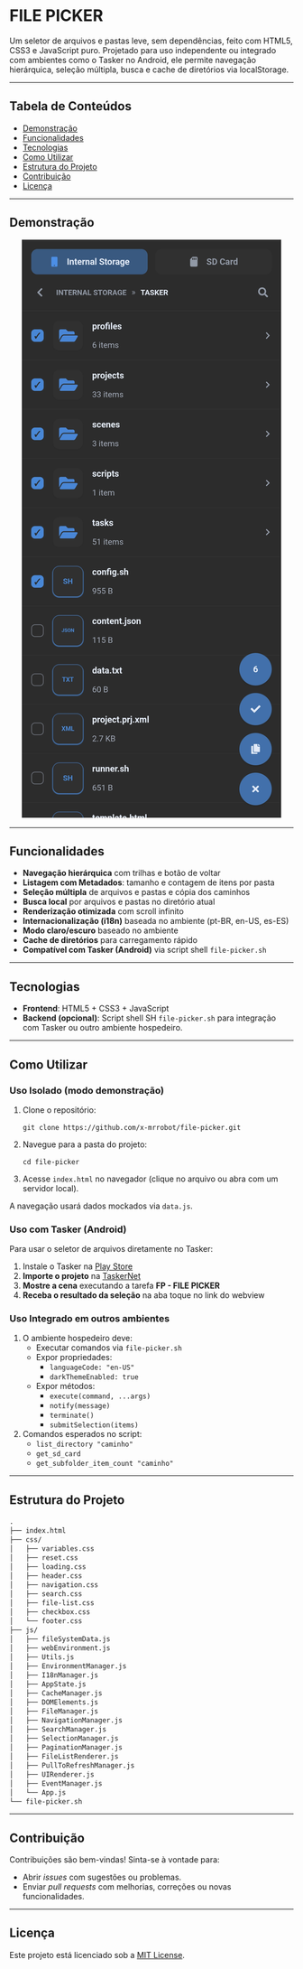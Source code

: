 # FILE PICKER

Um seletor de arquivos e pastas leve, sem dependências, feito com HTML5, CSS3 e JavaScript puro. Projetado para uso independente ou integrado com ambientes como o Tasker no Android, ele permite navegação hierárquica, seleção múltipla, busca e cache de diretórios via localStorage.

---

## Tabela de Conteúdos

- [Demonstração](#demonstração)
- [Funcionalidades](#funcionalidades)
- [Tecnologias](#tecnologias)
- [Como Utilizar](#como-utilizar)
- [Estrutura do Projeto](#estrutura-do-projeto)
- [Contribuição](#contribuição)
- [Licença](#licença)

---

## Demonstração

<p align="center">
  <img src="assets/preview.jpg" alt="Demonstração do seletor" />
</p>

---

## Funcionalidades

- **Navegação hierárquica** com trilhas e botão de voltar
- **Listagem com Metadados**: tamanho e contagem de itens por pasta
- **Seleção múltipla** de arquivos e pastas e cópia dos caminhos
- **Busca local** por arquivos e pastas no diretório atual
- **Renderização otimizada** com scroll infinito
- **Internacionalização (i18n)** baseada no ambiente (pt-BR, en-US, es-ES)
- **Modo claro/escuro** baseado no ambiente
- **Cache de diretórios** para carregamento rápido
- **Compatível com Tasker (Android)** via script shell `file-picker.sh`

---

## Tecnologias

- **Frontend**: HTML5 + CSS3 + JavaScript
- **Backend (opcional)**: Script shell SH `file-picker.sh` para integração com Tasker ou outro ambiente hospedeiro.

---

## Como Utilizar

### Uso Isolado (modo demonstração)

1. Clone o repositório:

   ```
   git clone https://github.com/x-mrrobot/file-picker.git
   ```

2. Navegue para a pasta do projeto:

   ```
   cd file-picker
   ```

3. Acesse `index.html` no navegador (clique no arquivo ou abra com um servidor local).

A navegação usará dados mockados via `data.js`.

### Uso com Tasker (Android)

Para usar o seletor de arquivos diretamente no Tasker:

1. Instale o Tasker na [Play Store](https://play.google.com/store/apps/details?id=net.dinglisch.android.taskerm)
2. **Importe o projeto** na [TaskerNet](https://taskernet.com/shares/?user=AS35m8k%2FEQCE%2BJiPvkN1cJcjBE7Yh%2B%2Fa8zZeifxINYS7E94XnS26HrYYgsweBVnbf2VB9WJdrS5k&id=Project%3AFILE+PICKER)
3. **Mostre a cena** executando a tarefa **FP - FILE PICKER**
4. **Receba o resultado da seleção** na aba toque no link do webview

### Uso Integrado em outros ambientes

1. O ambiente hospedeiro deve:
   - Executar comandos via `file-picker.sh`
   - Expor propriedades:
     - `languageCode: "en-US"`
     - `darkThemeEnabled: true`
   - Expor métodos:
     - `execute(command, ...args)`
     - `notify(message)`
     - `terminate()`
     - `submitSelection(items)`
2. Comandos esperados no script:
   - `list_directory "caminho"`
   - `get_sd_card`
   - `get_subfolder_item_count "caminho"`

---

## Estrutura do Projeto

```
.
├── index.html
├── css/
│   ├── variables.css
│   ├── reset.css
│   ├── loading.css
│   ├── header.css
│   ├── navigation.css
│   ├── search.css
│   ├── file-list.css
│   ├── checkbox.css
│   └── footer.css
├── js/
│   ├── fileSystemData.js
│   ├── webEnvironment.js
│   ├── Utils.js
│   ├── EnvironmentManager.js
│   ├── I18nManager.js
│   ├── AppState.js
│   ├── CacheManager.js
│   ├── DOMElements.js
│   ├── FileManager.js
│   ├── NavigationManager.js
│   ├── SearchManager.js
│   ├── SelectionManager.js
│   ├── PaginationManager.js
│   ├── FileListRenderer.js
│   ├── PullToRefreshManager.js
│   ├── UIRenderer.js
│   ├── EventManager.js
│   └── App.js
└── file-picker.sh
```

---

## Contribuição

Contribuições são bem-vindas! Sinta-se à vontade para:

- Abrir _issues_ com sugestões ou problemas.
- Enviar _pull requests_ com melhorias, correções ou novas funcionalidades.

---

## Licença

Este projeto está licenciado sob a [MIT License](https://opensource.org/licenses/MIT).
